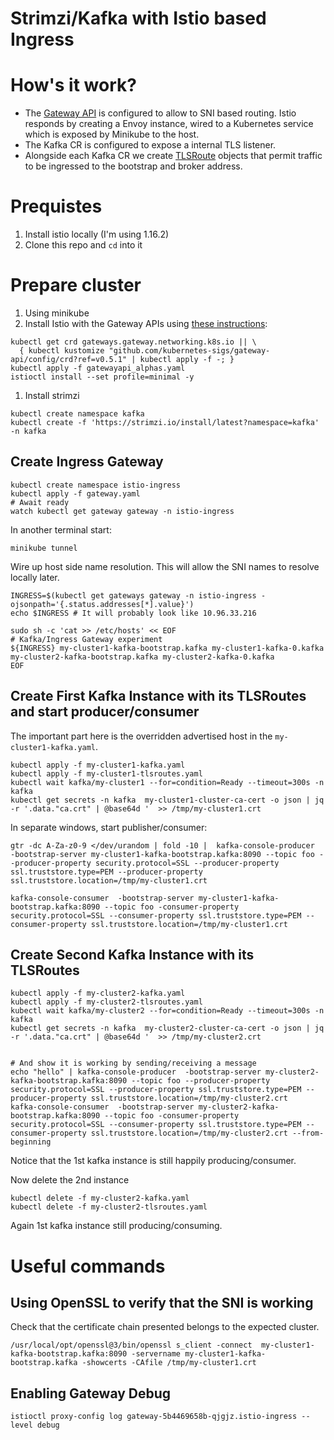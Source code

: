 # Strimzi/Kafka with Istio based Ingress

# How's it work?

* The [Gateway API](https://istio.io/latest/docs/tasks/traffic-management/ingress/gateway-api/) is configured to allow to SNI based routing.  Istio responds by creating a Envoy instance, wired to a Kubernetes service which is exposed by Minikube to the host.
* The Kafka CR is configured to expose a internal TLS listener.  
* Alongside each Kafka CR we create [TLSRoute](https://gateway-api.sigs.k8s.io/concepts/api-overview/#tlsroute) objects that permit traffic to be ingressed to the bootstrap and broker address.


# Prequistes 

1. Install istio locally (I'm using 1.16.2)
2. Clone this repo and `cd` into it

# Prepare cluster

1. Using minikube
1. Install Istio with the Gateway APIs using [these instructions](https://istio.io/latest/docs/tasks/traffic-management/ingress/gateway-api/):
```
kubectl get crd gateways.gateway.networking.k8s.io || \
  { kubectl kustomize "github.com/kubernetes-sigs/gateway-api/config/crd?ref=v0.5.1" | kubectl apply -f -; }
kubectl apply -f gatewayapi_alphas.yaml
istioctl install --set profile=minimal -y
```  
1. Install strimzi
```
kubectl create namespace kafka
kubectl create -f 'https://strimzi.io/install/latest?namespace=kafka' -n kafka
```

## Create Ingress Gateway

```
kubectl create namespace istio-ingress
kubectl apply -f gateway.yaml
# Await ready
watch kubectl get gateway gateway -n istio-ingress
```

In another terminal start:
```
minikube tunnel
```

Wire up host side name resolution. This will allow the SNI names to resolve locally later.
```
INGRESS=$(kubectl get gateways gateway -n istio-ingress -ojsonpath='{.status.addresses[*].value}')
echo $INGRESS # It will probably look like 10.96.33.216

sudo sh -c 'cat >> /etc/hosts' << EOF
# Kafka/Ingress Gateway experiment
${INGRESS} my-cluster1-kafka-bootstrap.kafka my-cluster1-kafka-0.kafka my-cluster2-kafka-bootstrap.kafka my-cluster2-kafka-0.kafka
EOF
```


## Create First Kafka Instance with its TLSRoutes and start producer/consumer

The important part here is the overridden advertised host in the `my-cluster1-kafka.yaml`.

```
kubectl apply -f my-cluster1-kafka.yaml
kubectl apply -f my-cluster1-tlsroutes.yaml
kubectl wait kafka/my-cluster1 --for=condition=Ready --timeout=300s -n kafka 
kubectl get secrets -n kafka  my-cluster1-cluster-ca-cert -o json | jq -r '.data."ca.crt" | @base64d '  >> /tmp/my-cluster1.crt
```

In separate windows, start publisher/consumer:

```
gtr -dc A-Za-z0-9 </dev/urandom | fold -10 |  kafka-console-producer  -bootstrap-server my-cluster1-kafka-bootstrap.kafka:8090 --topic foo --producer-property security.protocol=SSL --producer-property ssl.truststore.type=PEM --producer-property ssl.truststore.location=/tmp/my-cluster1.crt
```

```
kafka-console-consumer  -bootstrap-server my-cluster1-kafka-bootstrap.kafka:8090 --topic foo -consumer-property security.protocol=SSL --consumer-property ssl.truststore.type=PEM --consumer-property ssl.truststore.location=/tmp/my-cluster1.crt

```

## Create Second Kafka Instance with its TLSRoutes 


```
kubectl apply -f my-cluster2-kafka.yaml
kubectl apply -f my-cluster2-tlsroutes.yaml
kubectl wait kafka/my-cluster2 --for=condition=Ready --timeout=300s -n kafka 
kubectl get secrets -n kafka  my-cluster2-cluster-ca-cert -o json | jq -r '.data."ca.crt" | @base64d '  >> /tmp/my-cluster2.crt


# And show it is working by sending/receiving a message
echo "hello" | kafka-console-producer  -bootstrap-server my-cluster2-kafka-bootstrap.kafka:8090 --topic foo --producer-property security.protocol=SSL --producer-property ssl.truststore.type=PEM --producer-property ssl.truststore.location=/tmp/my-cluster2.crt
kafka-console-consumer  -bootstrap-server my-cluster2-kafka-bootstrap.kafka:8090 --topic foo -consumer-property security.protocol=SSL --consumer-property ssl.truststore.type=PEM --consumer-property ssl.truststore.location=/tmp/my-cluster2.crt --from-beginning

```

Notice that the 1st kafka instance is still happily producing/consumer.


Now delete the 2nd instance

```
kubectl delete -f my-cluster2-kafka.yaml
kubectl delete -f my-cluster2-tlsroutes.yaml
```


Again 1st kafka instance still producing/consuming.

# Useful commands

## Using OpenSSL to verify that the SNI is working

Check that the certificate chain presented belongs to the expected cluster.

```
/usr/local/opt/openssl@3/bin/openssl s_client -connect  my-cluster1-kafka-bootstrap.kafka:8090 -servername my-cluster1-kafka-bootstrap.kafka -showcerts -CAfile /tmp/my-cluster1.crt
```

## Enabling Gateway Debug
 
```
istioctl proxy-config log gateway-5b4469658b-qjgjz.istio-ingress --level debug
```
 
